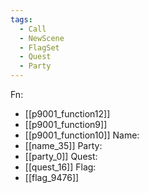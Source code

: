 ```yaml
---
tags:
  - Call
  - NewScene
  - FlagSet
  - Quest
  - Party
---
```

Fn:
- [[p9001_function12]]
- [[p9001_function9]]
- [[p9001_function10]]
Name:
- [[name_35]]
Party:
- [[party_0]]
Quest:
- [[quest_16]]
Flag:
- [[flag_9476]]
